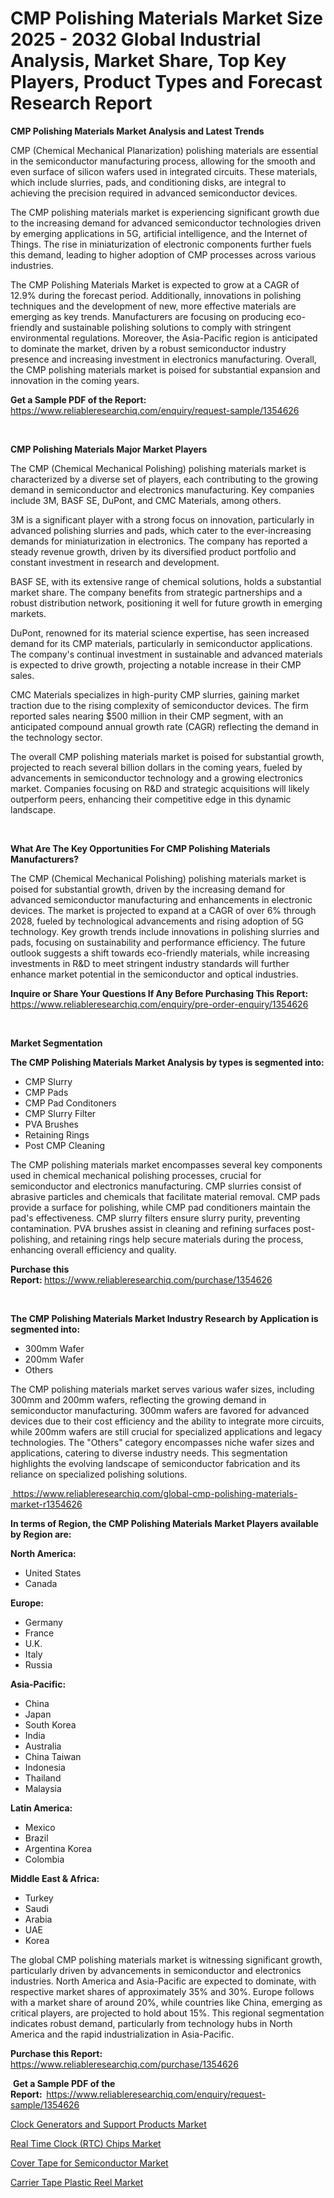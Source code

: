 <p><h1>CMP Polishing Materials Market Size 2025 - 2032 Global Industrial Analysis, Market Share, Top Key Players, Product Types and Forecast Research Report</h1></p><p><strong>CMP Polishing Materials Market Analysis and Latest Trends</strong></p>
<p><p>CMP (Chemical Mechanical Planarization) polishing materials are essential in the semiconductor manufacturing process, allowing for the smooth and even surface of silicon wafers used in integrated circuits. These materials, which include slurries, pads, and conditioning disks, are integral to achieving the precision required in advanced semiconductor devices.</p><p>The CMP polishing materials market is experiencing significant growth due to the increasing demand for advanced semiconductor technologies driven by emerging applications in 5G, artificial intelligence, and the Internet of Things. The rise in miniaturization of electronic components further fuels this demand, leading to higher adoption of CMP processes across various industries.</p><p>The CMP Polishing Materials Market is expected to grow at a CAGR of 12.9% during the forecast period. Additionally, innovations in polishing techniques and the development of new, more effective materials are emerging as key trends. Manufacturers are focusing on producing eco-friendly and sustainable polishing solutions to comply with stringent environmental regulations. Moreover, the Asia-Pacific region is anticipated to dominate the market, driven by a robust semiconductor industry presence and increasing investment in electronics manufacturing. Overall, the CMP polishing materials market is poised for substantial expansion and innovation in the coming years.</p></p>
<p><strong>Get a Sample PDF of the Report:&nbsp;</strong> <a href="https://www.reliableresearchiq.com/enquiry/request-sample/1354626?utm_campaign=1088&utm_medium=2&utm_source=Github&utm_content=ia&utm_term=13022025&utm_id=cmp-polishing-materials">https://www.reliableresearchiq.com/enquiry/request-sample/1354626</a></p>
<p>&nbsp;</p>
<p><strong>CMP Polishing Materials Major Market Players</strong></p>
<p><p>The CMP (Chemical Mechanical Polishing) polishing materials market is characterized by a diverse set of players, each contributing to the growing demand in semiconductor and electronics manufacturing. Key companies include 3M, BASF SE, DuPont, and CMC Materials, among others.</p><p>3M is a significant player with a strong focus on innovation, particularly in advanced polishing slurries and pads, which cater to the ever-increasing demands for miniaturization in electronics. The company has reported a steady revenue growth, driven by its diversified product portfolio and constant investment in research and development.</p><p>BASF SE, with its extensive range of chemical solutions, holds a substantial market share. The company benefits from strategic partnerships and a robust distribution network, positioning it well for future growth in emerging markets.</p><p>DuPont, renowned for its material science expertise, has seen increased demand for its CMP materials, particularly in semiconductor applications. The company's continual investment in sustainable and advanced materials is expected to drive growth, projecting a notable increase in their CMP sales.</p><p>CMC Materials specializes in high-purity CMP slurries, gaining market traction due to the rising complexity of semiconductor devices. The firm reported sales nearing $500 million in their CMP segment, with an anticipated compound annual growth rate (CAGR) reflecting the demand in the technology sector.</p><p>The overall CMP polishing materials market is poised for substantial growth, projected to reach several billion dollars in the coming years, fueled by advancements in semiconductor technology and a growing electronics market. Companies focusing on R&D and strategic acquisitions will likely outperform peers, enhancing their competitive edge in this dynamic landscape.</p></p>
<p>&nbsp;</p>
<p><strong>What Are The Key Opportunities For CMP Polishing Materials Manufacturers?</strong></p>
<p><p>The CMP (Chemical Mechanical Polishing) polishing materials market is poised for substantial growth, driven by the increasing demand for advanced semiconductor manufacturing and enhancements in electronic devices. The market is projected to expand at a CAGR of over 6% through 2028, fueled by technological advancements and rising adoption of 5G technology. Key growth trends include innovations in polishing slurries and pads, focusing on sustainability and performance efficiency. The future outlook suggests a shift towards eco-friendly materials, while increasing investments in R&D to meet stringent industry standards will further enhance market potential in the semiconductor and optical industries.</p></p>
<p><strong>Inquire or Share Your Questions If Any Before Purchasing This Report:</strong> <a href="https://www.reliableresearchiq.com/enquiry/pre-order-enquiry/1354626?utm_campaign=1088&utm_medium=2&utm_source=Github&utm_content=ia&utm_term=13022025&utm_id=cmp-polishing-materials">https://www.reliableresearchiq.com/enquiry/pre-order-enquiry/1354626</a></p>
<p>&nbsp;</p>
<p><strong>Market Segmentation</strong></p>
<p><strong>The CMP Polishing Materials Market Analysis by types is segmented into:</strong></p>
<p><ul><li>CMP Slurry</li><li>CMP Pads</li><li>CMP Pad Conditoners</li><li>CMP Slurry Filter</li><li>PVA Brushes</li><li>Retaining Rings</li><li>Post CMP Cleaning</li></ul></p>
<p><p>The CMP polishing materials market encompasses several key components used in chemical mechanical polishing processes, crucial for semiconductor and electronics manufacturing. CMP slurries consist of abrasive particles and chemicals that facilitate material removal. CMP pads provide a surface for polishing, while CMP pad conditioners maintain the pad's effectiveness. CMP slurry filters ensure slurry purity, preventing contamination. PVA brushes assist in cleaning and refining surfaces post-polishing, and retaining rings help secure materials during the process, enhancing overall efficiency and quality.</p></p>
<p><strong>Purchase this Report:&nbsp;</strong><a href="https://www.reliableresearchiq.com/purchase/1354626?utm_campaign=1088&utm_medium=2&utm_source=Github&utm_content=ia&utm_term=13022025&utm_id=cmp-polishing-materials">https://www.reliableresearchiq.com/purchase/1354626</a></p>
<p>&nbsp;</p>
<p><strong>The CMP Polishing Materials Market Industry Research by Application is segmented into:</strong></p>
<p><ul><li>300mm Wafer</li><li>200mm Wafer</li><li>Others</li></ul></p>
<p><p>The CMP polishing materials market serves various wafer sizes, including 300mm and 200mm wafers, reflecting the growing demand in semiconductor manufacturing. 300mm wafers are favored for advanced devices due to their cost efficiency and the ability to integrate more circuits, while 200mm wafers are still crucial for specialized applications and legacy technologies. The "Others" category encompasses niche wafer sizes and applications, catering to diverse industry needs. This segmentation highlights the evolving landscape of semiconductor fabrication and its reliance on specialized polishing solutions.</p></p>
<p><a href="https://www.reliableresearchiq.com/global-cmp-polishing-materials-market-r1354626?utm_campaign=1088&utm_medium=2&utm_source=Github&utm_content=ia&utm_term=13022025&utm_id=cmp-polishing-materials">&nbsp;https://www.reliableresearchiq.com/global-cmp-polishing-materials-market-r1354626</a></p>
<p><strong>In terms of Region, the CMP Polishing Materials Market Players available by Region are:</strong></p>
<p>
    <p> <strong> North America: </strong>
        <ul>
            <li>United States</li>
            <li>Canada</li>
        </ul>
        </p> 
    <p> <strong> Europe: </strong>
        <ul>
            <li>Germany</li>
            <li>France</li>
            <li>U.K.</li>
            <li>Italy</li>
            <li>Russia</li>
        </ul>
        </p> 
    <p> <strong> Asia-Pacific: </strong>
        <ul>
            <li>China</li>
            <li>Japan</li>
            <li>South Korea</li>
            <li>India</li>
            <li>Australia</li>
            <li>China Taiwan</li>
            <li>Indonesia</li>
            <li>Thailand</li>
            <li>Malaysia</li>
        </ul>
        </p> 
    <p> <strong> Latin America: </strong>
        <ul>
            <li>Mexico</li>
            <li>Brazil</li>
            <li>Argentina Korea</li>
            <li>Colombia</li>
        </ul>
        </p> 
    <p> <strong> Middle East & Africa: </strong>
        <ul>
            <li>Turkey</li>
            <li>Saudi</li>
            <li>Arabia</li>
            <li>UAE</li>
            <li>Korea</li>
        </ul>
    </p>
    </p>
<p><p>The global CMP polishing materials market is witnessing significant growth, particularly driven by advancements in semiconductor and electronics industries. North America and Asia-Pacific are expected to dominate, with respective market shares of approximately 35% and 30%. Europe follows with a market share of around 20%, while countries like China, emerging as critical players, are projected to hold about 15%. This regional segmentation indicates robust demand, particularly from technology hubs in North America and the rapid industrialization in Asia-Pacific.</p></p>
<p><strong>Purchase this Report: </strong><a href="https://www.reliableresearchiq.com/purchase/1354626?utm_campaign=1088&utm_medium=2&utm_source=Github&utm_content=ia&utm_term=13022025&utm_id=cmp-polishing-materials">https://www.reliableresearchiq.com/purchase/1354626</a></p>
<p>&nbsp;<strong>Get a Sample PDF of the Report:&nbsp;&nbsp;</strong><a href="https://www.reliableresearchiq.com/enquiry/request-sample/1354626?utm_campaign=1088&utm_medium=2&utm_source=Github&utm_content=ia&utm_term=13022025&utm_id=cmp-polishing-materials">https://www.reliableresearchiq.com/enquiry/request-sample/1354626</a></p>
<p><strong></strong></p>
<p><p><a href="https://github.com/herakterroem/Market-Research-Report-List-1/blob/main/clock-generators-and-support-products-market.md?utm_campaign=1088&utm_medium=2&utm_source=Github&utm_content=ia&utm_term=13022025&utm_id=cmp-polishing-materials">Clock Generators and Support Products Market</a></p><p><a href="https://github.com/sirayedantte/Market-Research-Report-List-1/blob/main/real-time-clock-rtc-chips-market.md?utm_campaign=1088&utm_medium=2&utm_source=Github&utm_content=ia&utm_term=13022025&utm_id=cmp-polishing-materials">Real Time Clock (RTC) Chips Market</a></p><p><a href="https://github.com/biyajausenik/Market-Research-Report-List-1/blob/main/cover-tape-for-semiconductor-market.md?utm_campaign=1088&utm_medium=2&utm_source=Github&utm_content=ia&utm_term=13022025&utm_id=cmp-polishing-materials">Cover Tape for Semiconductor Market</a></p><p><a href="https://github.com/armsinwan/Market-Research-Report-List-1/blob/main/carrier-tape-plastic-reel-market.md?utm_campaign=1088&utm_medium=2&utm_source=Github&utm_content=ia&utm_term=13022025&utm_id=cmp-polishing-materials">Carrier Tape Plastic Reel Market</a></p></p>